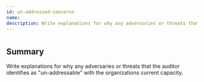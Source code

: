 ```yaml
---
id: un-addressed-concerns
name: 
description: Write explanations for why any adversaries or threats that the auditor identifies as &quot;un-addressable&quot; with the...
---
```

# 

## Summary

Write explanations for why any adversaries or threats that the auditor identifies as "un-addressable" with the organizations current capacity.





